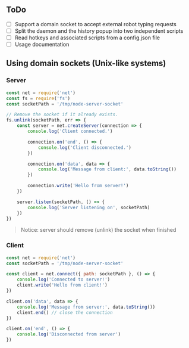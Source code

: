 ## ToDo

-   [ ] Support a domain socket to accept external robot typing requests
-   [ ] Split the daemon and the history popup into two independent scripts
-   [ ] Read hotkeys and associated scripts from a config.json file
-   [ ] Usage documentation

## Using domain sockets (Unix-like systems)

### Server

```javascript
const net = require('net')
const fs = require('fs')
const socketPath = '/tmp/node-server-socket'

// Remove the socket if it already exists.
fs.unlink(socketPath, err => {
    const server = net.createServer(connection => {
        console.log('Client connected.')

        connection.on('end', () => {
            console.log('Client disconnected.')
        })

        connection.on('data', data => {
            console.log('Message from client:', data.toString())
        })

        connection.write('Hello from server!')
    })

    server.listen(socketPath, () => {
        console.log('Server listening on', socketPath)
    })
})
```

> Notice: server should remove (unlink) the socket when finished

### Client

```javascript
const net = require('net')
const socketPath = '/tmp/node-server-socket'

const client = net.connect({ path: socketPath }, () => {
    console.log('Connected to server!')
    client.write('Hello from client!')
})

client.on('data', data => {
    console.log('Message from server:', data.toString())
    client.end() // close the connection
})

client.on('end', () => {
    console.log('Disconnected from server')
})
```
